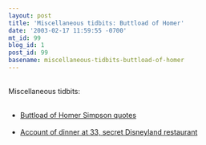 ```yaml
---
layout: post
title: 'Miscellaneous tidbits: Buttload of Homer'
date: '2003-02-17 11:59:55 -0700'
mt_id: 99
blog_id: 1
post_id: 99
basename: miscellaneous-tidbits-buttload-of-homer
---
```

<br />Miscellaneous tidbits:<br /><ul><br /><li><a href="http://members.tripod.com/impinknet/Homer.html">Buttload of Homer Simpson quotes</a></li><br /><li><a href="http://www.ocweekly.com/ink/03/24/food-kapelovitz.php">Account of dinner at 33, secret Disneyland restaurant</a></li><br /></ul><br /><br /><br />
